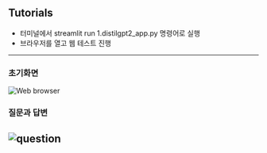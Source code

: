 ## Tutorials

- 터미널에서 streamlit run 1.distilgpt2_app.py 명령어로 실행
- 브라우저를 열고 웹 테스트 진행

--------------
### 초기화면
![Web browser](https://github.com/user-attachments/assets/6a09a914-cb24-49e8-9bcd-fdf3a5c40786)
### 질문과 답변
![question](https://github.com/user-attachments/assets/068d37ec-3237-4ebc-9786-9e33deb78d04)
--------------
